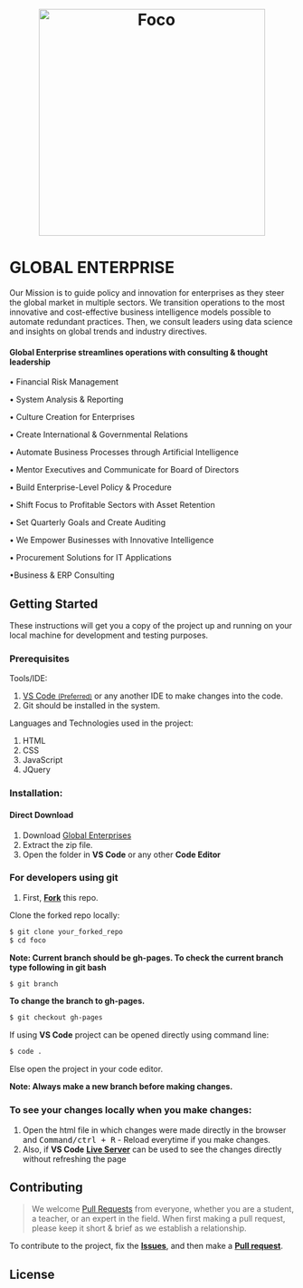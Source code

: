 <h1 align="center">
  <br>
  <img src="https://github.com/TaoFruit/globalenterprise/blob/gh-pages/images/sliderImages/global.svg" alt="Foco" width="400">
</h1>

# GLOBAL ENTERPRISE
Our Mission is to guide policy and innovation for enterprises as they steer the global market in multiple sectors. We transition operations to the most innovative and cost-effective business intelligence models possible to automate redundant practices. Then, we consult leaders using data science and insights on global trends and industry directives. 

#### Global Enterprise streamlines operations with consulting & thought leadership

•	Financial Risk Management

•	System Analysis & Reporting

•	Culture Creation for Enterprises

•	Create International & Governmental Relations

•	Automate Business Processes through Artificial Intelligence

•	Mentor Executives and Communicate for Board of Directors

•	Build Enterprise-Level Policy & Procedure

•	Shift Focus to Profitable Sectors with Asset Retention

•	Set Quarterly Goals and Create Auditing

• We Empower Businesses with Innovative Intelligence

• Procurement Solutions for IT Applications 

•Business & ERP Consulting


## Getting Started
These instructions will get you a copy of the project up and running on your local machine for development and testing purposes.

### Prerequisites

Tools/IDE:
1. <a href="https://code.visualstudio.com/download">VS Code <small>(Preferred)</small></a> or any another IDE to make changes into the code.
2. Git should be installed in the system.

Languages and Technologies used in the project:
1. HTML
2. CSS
3. JavaScript
4. JQuery

### Installation:
#### Direct Download
  1. Download <a href="https://github.com/TaoFruit/globalenterprise/archive/gh-pages.zip" target="_blank">Global Enterprises</a>
  2. Extract the zip file.
  3. Open the folder in <b>VS Code</b> or any other <b>Code Editor</b>

  ### For developers using git
  1. First, <a href="https://docs.github.com/en/free-pro-team@latest/github/getting-started-with-github/fork-a-repo"><b>Fork</b></a> this repo.

  Clone the forked repo locally:
  ```sh
  $ git clone your_forked_repo
  $ cd foco
  ```
  **Note: Current branch should be gh-pages. To check the current branch type following in git bash**
  ```sh
  $ git branch
  ```
  <b>To change the branch to gh-pages.</b>

  ```sh
  $ git checkout gh-pages
  ```
  If using <b>VS Code</b> project can be opened directly using command line:
  ```sh
  $ code .
  ```
  Else open the project in your code editor.

  **Note: Always make a new branch before making changes.**


### To see your changes locally when you make changes:
1. Open the html file in which changes were made directly in the browser and <kbd>Command/ctrl + R</kbd> - Reload  everytime if you make changes.
2. Also, if <b>VS Code</b> <b><a href="https://marketplace.visualstudio.com/items?itemName=ritwickdey.LiveServer">Live Server</a></b> can be used to see the changes directly without refreshing the page 


## Contributing
> We welcome <a href="https://help.github.com/en/github/collaborating-with-issues-and-pull-requests/about-pull-requests" target="_blank">Pull Requests</a> from everyone, whether you are a student, a teacher, or an expert in the field. When first making a pull request, please keep it short &amp; brief as we establish a relationship.

To contribute to the project, fix the <a href="https://github.com/TaoFruit/globalenterprise/issues"><b>Issues</b></a>, and then make a <a href="https://github.com/TaoFruit/globalenterprise/compare"><b>Pull request</b></a>.

## License


